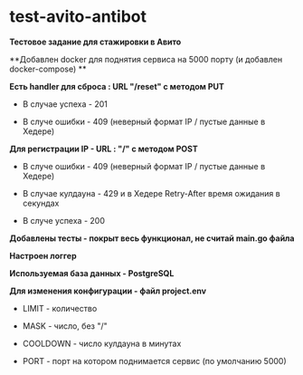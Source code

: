 # test-avito-antibot
**Тестовое задание для стажировки в Авито**

**Добавлен docker для поднятия сервиса на 5000 порту (и добавлен docker-compose) **

**Есть handler для сброса : URL "/reset" с методом PUT**

- В случае успеха - 201

- В случе ошибки - 409 (неверный формат IP / пустые данные в Хедере)

**Для регистрации IP - URL : "/" с методом POST**

- В случе ошибки - 409 (неверный формат IP / пустые данные в Хедере)

- В случае кулдауна - 429 и в Хедере Retry-After время ожидания в секундах

- В случе успеха - 200

**Добавлены тесты - покрыт весь функционал, не считай main.go файла**

**Настроен логгер**

**Используемая база данных - PostgreSQL**

**Для изменения конфигурации - файл project.env**

- LIMIT - количество

- MASK - число, без "/"

- COOLDOWN - число кулдауна в минутах

- PORT - порт на котором поднимается сервис (по умолчанию 5000)

